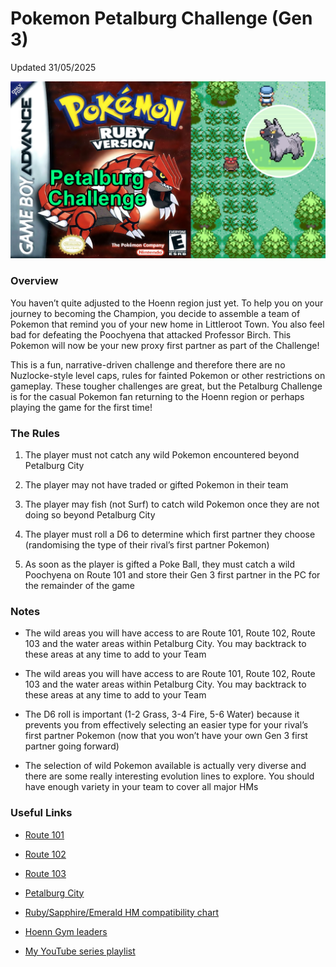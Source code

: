 # Pokemon Petalburg Challenge (Gen 3)

Updated 31/05/2025

![Pokemon Petalburg Challenge](poke-stuff/img/ruby-challenge.jpg)

### Overview

You haven’t quite adjusted to the Hoenn region just yet. To help you on your journey to becoming the Champion, you decide to assemble a team of Pokemon that remind you of your new home in Littleroot Town. You also feel bad for defeating the Poochyena that attacked Professor Birch. This Pokemon will now be your new proxy first partner as part of the Challenge!

This is a fun, narrative-driven challenge and therefore there are no Nuzlocke-style level caps, rules for fainted Pokemon or other restrictions on gameplay. These tougher challenges are great, but the Petalburg Challenge is for the casual Pokemon fan returning to the Hoenn region or perhaps playing the game for the first time!

### The Rules

1. The player must not catch any wild Pokemon encountered beyond Petalburg City
  
2. The player may not have traded or gifted Pokemon in their team
  
3. The player may fish (not Surf) to catch wild Pokemon once they are not doing so beyond Petalburg City
  
4. The player must roll a D6 to determine which first partner they choose (randomising the type of their rival’s first partner Pokemon)
  
5. As soon as the player is gifted a Poke Ball, they must catch a wild Poochyena on Route 101 and store their Gen 3 first partner in the PC for the remainder of the game
  

### Notes

- The wild areas you will have access to are Route 101, Route 102, Route 103 and the water areas within Petalburg City. You may backtrack to these areas at any time to add to your Team
  
- The wild areas you will have access to are Route 101, Route 102, Route 103 and the water areas within Petalburg City. You may backtrack to these areas at any time to add to your Team
  
- The D6 roll is important (1-2 Grass, 3-4 Fire, 5-6 Water) because it prevents you from effectively selecting an easier type for your rival’s first partner Pokemon (now that you won’t have your own Gen 3 first partner going forward)
  
- The selection of wild Pokemon available is actually very diverse and there are some really interesting evolution lines to explore. You should have enough variety in your team to cover all major HMs
  

### Useful Links

- [Route 101](https://bulbapedia.bulbagarden.net/wiki/Hoenn_Route_101)
  
- [Route 102](https://bulbapedia.bulbagarden.net/wiki/Hoenn_Route_102)
  
- [Route 103](https://bulbapedia.bulbagarden.net/wiki/Hoenn_Route_103)
  
- [Petalburg City](https://bulbapedia.bulbagarden.net/wiki/Petalburg_City)
  
- [Ruby/Sapphire/Emerald HM compatibility chart](https://pokemondb.net/ruby-sapphire/hms)
  
- [Hoenn Gym leaders](https://www.serebii.net/rubysapphire/gyms.shtml)
  
- [My YouTube series playlist](https://www.youtube.com/playlist?list=PLBBxSYze67ee5i9yrRSJ31u0wqdy7jtBW)

